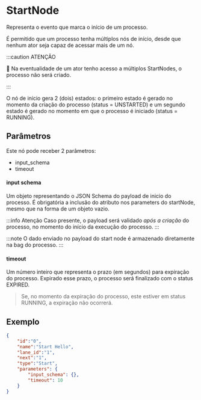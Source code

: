 # StartNode

Representa o evento que marca o início de um processo.

É permitido que um processo tenha múltiplos nós de início, desde que nenhum ator seja capaz de acessar mais de um nó.

:::caution ATENÇÃO  

🚨 Na eventualidade de um ator tenho acesso a múltiplos StartNodes, o processo não será criado.

:::

O nó de início gera 2 (dois) estados: o primeiro estado é gerado no momento da criação do processo (status = UNSTARTED)
e um segundo estado é gerado no momento em que o processo é iniciado (status = RUNNING).

## Parâmetros

Este nó pode receber 2 parâmetros:
+ input_schema
+ timeout

#### input schema

Um objeto representando o JSON Schema do payload de inicio do processo.
É obrigatória a inclusão do atributo nos parameters do startNode, mesmo que na forma de um objeto vazio.

:::info Atenção
Caso presente, o payload será validado *após a criação* do processo, no momento do início da execução do processo.
:::

:::note
O dado enviado no payload do start node é armazenado diretamente na bag do processo.
:::

#### timeout

Um número inteiro que representa o prazo (em segundos) para expiração do processo.
Expirado esse prazo, o processo será finalizado com o status EXPIRED.

> Se, no momento da expiração do processo, este estiver em status RUNNING, a expiração não ocorrerá.

## Exemplo

```json
{
    "id":"0",
    "name":"Start Hello",
    "lane_id":"1",
    "next":"1",
    "type":"Start",
    "parameters": {
        "input_schema": {},
        "timeout": 10
    }
}
```